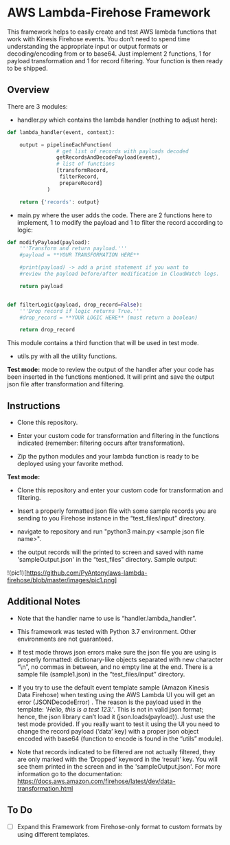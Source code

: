 # AWS Lambda-Firehose Framework

This framework helps to easily create and test AWS lambda functions that work with Kinesis Firehose events. You don’t need to spend time understanding the appropriate input or output formats or decoding/encoding from or to base64. Just implement 2 functions, 1 for payload transformation and 1 for record filtering. Your function is then ready to be shipped. 

## Overview

There are 3 modules:

- handler.py which contains the lambda handler (nothing to adjust here):
```python
def lambda_handler(event, context):

    output = pipelineEachFunction(
                # get list of records with payloads decoded
                getRecordsAndDecodePayload(event),
                # list of functions
                [transformRecord,
                 filterRecord,
                 prepareRecord]
             )

    return {'records': output}
```

- main.py where the user adds the code. There are 2 functions here to implement, 1 to modify the payload and 1 to filter the record according to logic:
```python
def modifyPayload(payload):
    '''Transform and return payload.'''
    #payload = **YOUR TRANSFORMATION HERE**

    #print(payload) -> add a print statement if you want to
    #review the payload before/after modification in CloudWatch logs.

    return payload


def filterLogic(payload, drop_record=False):
    '''Drop record if logic returns True.'''
    #drop_record = **YOUR LOGIC HERE** (must return a boolean)

    return drop_record
```
This module contains a third function that will be used in test mode.

- utils.py with all the utility functions.

**Test mode:** mode to review the output of the handler after your code has been inserted in the functions mentioned. It will print and save the output json file after transformation and filtering. 

## Instructions

- Clone this repository.

- Enter your custom code for transformation and filtering in the functions indicated (remember: filtering occurs after transformation).

- Zip the python modules and your lambda function is ready to be deployed using your favorite method.

**Test mode:**

- Clone this repository and enter your custom code for transformation and filtering.

- Insert a properly formatted json file with some sample records you are sending to you Firehose instance in the “test_files/input” directory.

- navigate to repository and run "python3 main.py \<sample json file name\>".

- the output records will the printed to screen and saved with name 'sampleOutput.json' in the “test_files” directory. Sample output:

!(pic1)[https://github.com/PyAntony/aws-lambda-firehose/blob/master/images/pic1.png]
 
## Additional Notes

- Note that the handler name to use is “handler.lambda_handler”.

- This framework was tested with Python 3.7 environment. Other environments are not guaranteed.

- If test mode throws json errors make sure the json file you are using is properly formatted: dictionary-like objects separated with new character “\n”, no commas in between, and no empty line at the end. There is a sample file (sample1.json) in the “test_files/input” directory.

- If you try to use the default event template sample (Amazon Kinesis Data Firehose) when testing using the AWS Lambda UI you will get an error (JSONDecodeError) . The reason is the payload used in the template: *'Hello, this is a test 123.'*. This is not in valid json format; hence, the json library can’t load it (json.loads(payload)). Just use the test mode provided. If you really want to test it using the UI you need to change the record payload (‘data’ key) with a proper json object encoded with base64 (function to encode is found in the “utils” module).

- Note that records indicated to be filtered are not actually filtered, they are only marked with the ‘Dropped’ keyword in the ‘result’ key. You will see them printed in the screen and in the 'sampleOutput.json'. For more information go to the documentation: https://docs.aws.amazon.com/firehose/latest/dev/data-transformation.html

## To Do

- [ ] Expand this Framework from Firehose-only format to custom formats by using different templates. 
